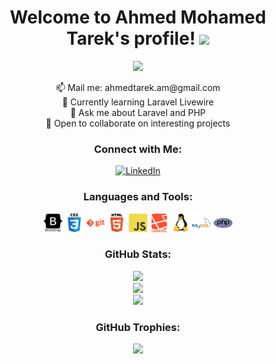 <!-- Your profile image and heading -->
<!--<img width="250" align="right" src="![image](https://github.com/wafaMohamed/wafaMohamed/assets/101423134/e136b979-c1da-4776-9dad-21362606a984)">-->

<!-- Your profile image and heading -->
<h1 align="center">Welcome to Ahmed Mohamed Tarek's profile! <img src="https://media.giphy.com/media/hvRJCLFzcasrR4ia7z/giphy.gif" width="28"></h1>

<!-- Typing SVG -->
<p align="center">
  <a href="https://github.com/DenverCoder1/readme-typing-svg">
    <img src="https://readme-typing-svg.herokuapp.com/?lines=Flutter%20Developer;Passionate%20about%20Mobile%20Applications&font=Press%20Start%202P&center=true&width=500&height=60&color=0d6efd&vCenter=true&size=21">
  </a>
</p>

<!-- Contact and info section -->
<p align="center">
  📫 Mail me: ahmedtarek.am@gmail.com <br/>
  🌱 Currently learning Laravel Livewire <br/>
  💬 Ask me about Laravel and PHP <br/>
  👯 Open to collaborate on interesting projects
</p>

<!-- Connect with Me -->
<h3 align="center">Connect with Me:</h3>
<p align="center">
  <a href="https://linkedin.com/in/ahmed-mohamed-tarek-41a74a176" target="_blank">
    <img src="https://img.shields.io/badge/LinkedIn-%230077B5.svg?logo=linkedin&logoColor=white" alt="LinkedIn">
  </a>
  <!-- Add more social links as needed -->
</p>

<!-- Languages and Tools -->
<h3 align="center">Languages and Tools:</h3>
<p align="center">
  <img src="https://raw.githubusercontent.com/devicons/devicon/master/icons/bootstrap/bootstrap-plain-wordmark.svg" alt="Bootstrap" width="30" height="30"/>
  <img src="https://raw.githubusercontent.com/devicons/devicon/master/icons/css3/css3-original-wordmark.svg" alt="CSS3" width="30" height="30"/>
  <img src="https://raw.githubusercontent.com/devicons/devicon/master/icons/git/git-plain-wordmark.svg" alt="Git" width="30" height="30"/>
  <img src="https://raw.githubusercontent.com/devicons/devicon/master/icons/html5/html5-original-wordmark.svg" alt="HTML5" width="30" height="30"/>
  <img src="https://raw.githubusercontent.com/devicons/devicon/master/icons/javascript/javascript-original.svg" alt="JavaScript" width="30" height="30"/>
  <img src="https://raw.githubusercontent.com/devicons/devicon/master/icons/laravel/laravel-plain-wordmark.svg" alt="Laravel" width="30" height="30"/>
  <img src="https://raw.githubusercontent.com/devicons/devicon/master/icons/linux/linux-original.svg" alt="Linux" width="30" height="30"/>
  <img src="https://raw.githubusercontent.com/devicons/devicon/master/icons/mysql/mysql-original-wordmark.svg" alt="MySQL" width="30" height="30"/>
  <img src="https://raw.githubusercontent.com/devicons/devicon/master/icons/php/php-original.svg" alt="PHP" width="30" height="30"/>
</p>

<!-- GitHub Stats -->
<h3 align="center">GitHub Stats:</h3>
<p align="center">
  <img src="https://github-readme-stats.vercel.app/api?username=ahmedtarek14&theme=default&hide_border=false&include_all_commits=true&count_private=true"/>
  <br/>
  <img src="https://github-readme-streak-stats.herokuapp.com/?user=ahmedtarek14&theme=default&hide_border=false"/>
  <br/>
  <img src="https://github-readme-stats.vercel.app/api/top-langs/?username=ahmedtarek14&theme=default&hide_border=false&include_all_commits=true&count_private=true&layout=compact"/>
</p>

<!-- GitHub Trophies -->
<h3 align="center">GitHub Trophies:</h3>
<p align="center">
  <img src="https://github-profile-trophy.vercel.app/?username=ahmedtarek14&theme=flat&no-frame=false&no-bg=true&margin-w=4"/>
</p>
